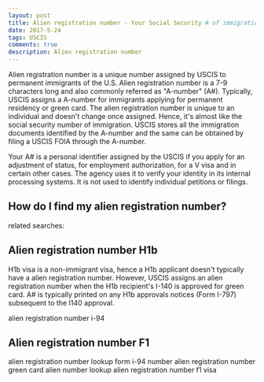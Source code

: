 ```yaml
---
layout: post
title: Alien registration number - Your Social Security # of immigration
date: 2017-5-24
tags: USCIS
comments: true
description: Alien registration number 
---
```


Alien registration number is a unique number assigned by USCIS to permanent immigrants of the U.S. Alien registration number is a 7-9 
characters long and also commonly referred as "A-number" (A#). Typically, USCIS assigns a A-number for immigrants applying for permanent 
residency or green card. The alien registration number is unique to an individual and doesn't change once assigned. Hence, it's almost like the social 
security number of immigration. USCIS stores all the immigration documents identified by the A-number and the same can be obtained by filing 
a USCIS FOIA through the A-number.

Your A# is a personal identifier assigned by the USCIS if you apply for an adjustment of status, for employment authorization, 
for a V visa and in certain other cases. The agency uses it to verify your identity in its internal processing systems. 
It is not used to identify individual petitions or filings.

## How do I find my alien registration number?

related searches:

## Alien registration number H1b

H1b visa is a non-immigrant visa, hence a H1b applicant doesn't typically have a alien registration number. However, USCIS assigns an
alien registration number when the H1b recipient's I-140 is approved for green card. A# is typically printed on any H1b approvals notices
(Form I-797) subsequent to the I140 approval. 

alien registration number i-94

## Alien registration number F1

alien registration number lookup
form i-94 number
alien registration number green card
alien number lookup
alien registration number f1 visa
